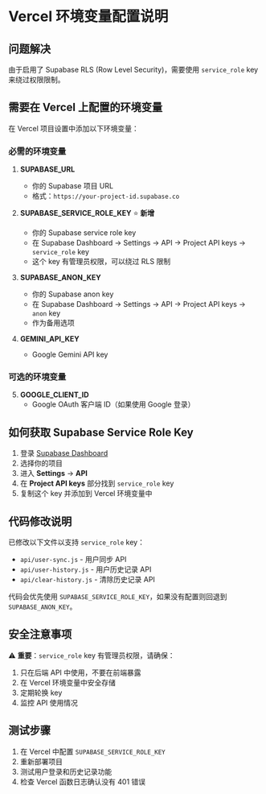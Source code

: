 # Vercel 环境变量配置说明

## 问题解决

由于启用了 Supabase RLS (Row Level Security)，需要使用 `service_role` key 来绕过权限限制。

## 需要在 Vercel 上配置的环境变量

在 Vercel 项目设置中添加以下环境变量：

### 必需的环境变量

1. **SUPABASE_URL**
   - 你的 Supabase 项目 URL
   - 格式：`https://your-project-id.supabase.co`

2. **SUPABASE_SERVICE_ROLE_KEY** ⭐ **新增**
   - 你的 Supabase service role key
   - 在 Supabase Dashboard → Settings → API → Project API keys → `service_role` key
   - 这个 key 有管理员权限，可以绕过 RLS 限制

3. **SUPABASE_ANON_KEY**
   - 你的 Supabase anon key
   - 在 Supabase Dashboard → Settings → API → Project API keys → `anon` key
   - 作为备用选项

4. **GEMINI_API_KEY**
   - Google Gemini API key

### 可选的环境变量

5. **GOOGLE_CLIENT_ID**
   - Google OAuth 客户端 ID（如果使用 Google 登录）

## 如何获取 Supabase Service Role Key

1. 登录 [Supabase Dashboard](https://supabase.com/dashboard)
2. 选择你的项目
3. 进入 **Settings** → **API**
4. 在 **Project API keys** 部分找到 `service_role` key
5. 复制这个 key 并添加到 Vercel 环境变量中

## 代码修改说明

已修改以下文件以支持 `service_role` key：

- `api/user-sync.js` - 用户同步 API
- `api/user-history.js` - 用户历史记录 API  
- `api/clear-history.js` - 清除历史记录 API

代码会优先使用 `SUPABASE_SERVICE_ROLE_KEY`，如果没有配置则回退到 `SUPABASE_ANON_KEY`。

## 安全注意事项

⚠️ **重要**：`service_role` key 有管理员权限，请确保：

1. 只在后端 API 中使用，不要在前端暴露
2. 在 Vercel 环境变量中安全存储
3. 定期轮换 key
4. 监控 API 使用情况

## 测试步骤

1. 在 Vercel 中配置 `SUPABASE_SERVICE_ROLE_KEY`
2. 重新部署项目
3. 测试用户登录和历史记录功能
4. 检查 Vercel 函数日志确认没有 401 错误
